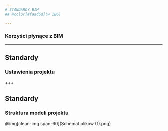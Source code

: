 ```yaml
---
# STANDARDY BIM
## @color[#faad5d](w IBG)

---
```

### Korzyści płynące z BIM

<canvas data-chart="line">
<!-- 
{
 "data": {
  "labels": ["","Proj. wstępny","Koncepcja","Proj. budowlany","Projekt wykonawczy","Budowa",""],
  "datasets": [
   {
    "borderDash": [5, 5],
    "borderColor": "blue",
    "data":[100,75,60,45,35,30],
    "label":"Zdolność wpływana na koszty i funkcjonalność",
    "fill": "false"
   },
   {
    "borderDash": [10, 10],
    "borderColor": "green",
    "data":[30,42,55,70,85,100],
    "label":"Koszty zmian w projekcie"
   }
  ]
 }, 
 "options": { 
   "responsive": "true",
   "title": {
      "display": "true",
      "text": "Porównanie procesów inwstycyjnych"},
			"scales": {
					"yAxes": [{
						"display": "true",
						"scaleLabel": {
							"display": "true",
							"labelString": "Nakład pracy projektowej" }
					}]
				}
 }
}
-->
</canvas>

---
## Standardy
### Ustawienia projektu

+++
## Standardy
### Struktura modeli projektu
@img[clean-img span-60](Schemat plików (1).png)
